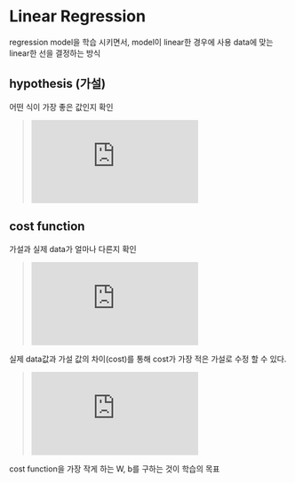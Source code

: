# Linear Regression
 regression model을 학습 시키면서, model이 linear한 경우에 사용
 data에 맞는 linear한 선을 결정하는 방식
 
## hypothesis (가설)
 어떤 식이 가장 좋은 값인지 확인
 > ![equation](http://latex.codecogs.com/gif.latex?H%28x%29%20%3D%20Wx%20&plus;%20b)
 
## cost function
 가설과 실제 data가 얼마나 다른지 확인
 > ![equation](http://latex.codecogs.com/gif.latex?%28H%28x%29%20-%20y%29%5E2)

 실제 data값과 가설 값의 차이(cost)를 통해 cost가 가장 적은 가설로 수정 할 수 있다.
 > ![equation](http://latex.codecogs.com/gif.latex?cost%28W%2C%20b%29%20%3D%20%5Cfrac%7B1%7D%7Bm%7D%5Csum_%7Bi%3D1%7D%5E%7Bm%7D%28H%28x%5Ei%29%20-%20y%5Ei%29%5E2)
 
 
 cost function을 가장 작게 하는 W, b를 구하는 것이 학습의 목표
